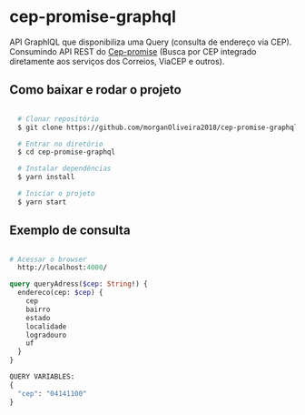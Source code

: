 # cep-promise-graphql
API GraphlQL que disponibiliza uma Query (consulta de endereço via CEP). Consumindo API REST do [Cep-promise](https://github.com/BrasilAPI/cep-promise) (Busca por CEP integrado diretamente aos serviços dos Correios, ViaCEP e outros).

## Como baixar e rodar o projeto

```bash

  # Clonar repositório
  $ git clone https://github.com/morganOliveira2018/cep-promise-graphql

  # Entrar no diretório
  $ cd cep-promise-graphql

  # Instalar dependências
  $ yarn install

  # Iniciar o projeto
  $ yarn start

```

## Exemplo de consulta

```graphql

# Acessar o browser
  http://localhost:4000/

query queryAdress($cep: String!) {
  endereco(cep: $cep) {
    cep
    bairro
    estado
    localidade
    logradouro
    uf
  }
}

QUERY VARIABLES:
{
  "cep": "04141100" 
}

```
